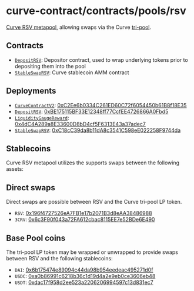 # curve-contract/contracts/pools/rsv

[Curve RSV metapool](https://www.curve.fi/rsv), allowing swaps via the Curve [tri-pool](../3pool).

## Contracts

* [`DepositRSV`](DepositRSV.vy): Depositor contract, used to wrap underlying tokens prior to depositing them into the pool
* [`StableSwapRSV`](StableSwapRSV.vy): Curve stablecoin AMM contract

## Deployments

* [`CurveContractV2`](../../tokens/CurveTokenV2.vy): [0xC2Ee6b0334C261ED60C72f6054450b61B8f18E35](https://etherscan.io/address/0xC2Ee6b0334C261ED60C72f6054450b61B8f18E35)
* [`DepositRSV`](DepositRSV.vy): [0xBE175115BF33E12348ff77CcfEE4726866A0Fbd5](https://etherscan.io/address/0xBE175115BF33E12348ff77CcfEE4726866A0Fbd5)
* [`LiquidityGaugeReward`](../../gauges/LiquidityGaugeReward.vy): [0x4dC4A289a8E33600D8bD4cf5F6313E43a37adec7](https://etherscan.io/address/0x4dC4A289a8E33600D8bD4cf5F6313E43a37adec7)
* [`StableSwapRSV`](StableSwapRSV.vy): [0xC18cC39da8b11dA8c3541C598eE022258F9744da](https://etherscan.io/address/0xC18cC39da8b11dA8c3541C598eE022258F9744da)

## Stablecoins

Curve RSV metapool utilizes the supports swaps between the following assets:

## Direct swaps

Direct swaps are possible between RSV and the Curve tri-pool LP token.

* `RSV`: [0x196f4727526eA7FB1e17b2071B3d8eAA38486988](https://etherscan.io/address/0x196f4727526eA7FB1e17b2071B3d8eAA38486988)
* `3CRV`: [0x6c3F90f043a72FA612cbac8115EE7e52BDe6E490](https://etherscan.io/address/0x6c3F90f043a72FA612cbac8115EE7e52BDe6E490)

## Base Pool coins

The tri-pool LP token may be wrapped or unwrapped to provide swaps between RSV and the following stablecoins:

* `DAI`: [0x6b175474e89094c44da98b954eedeac495271d0f](https://etherscan.io/address/0x6b175474e89094c44da98b954eedeac495271d0f)
* `USDC`: [0xa0b86991c6218b36c1d19d4a2e9eb0ce3606eb48](https://etherscan.io/address/0xa0b86991c6218b36c1d19d4a2e9eb0ce3606eb48)
* `USDT`: [0xdac17f958d2ee523a2206206994597c13d831ec7](https://etherscan.io/address/0xdac17f958d2ee523a2206206994597c13d831ec7)

